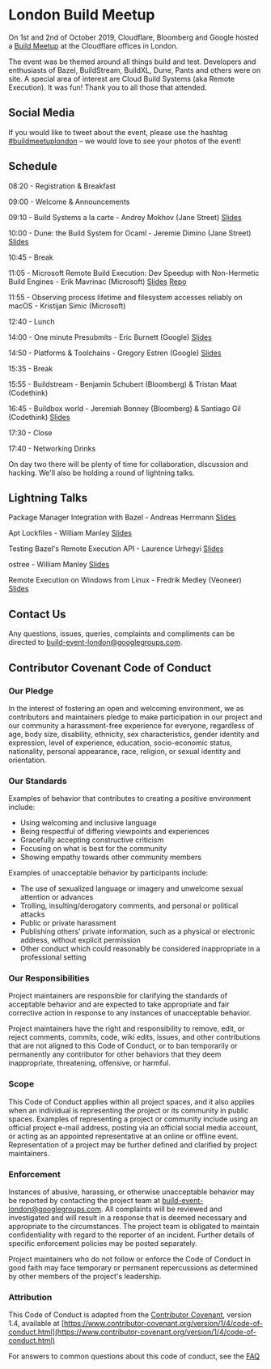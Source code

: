 # London Build Meetup

On 1st and 2nd of October 2019, Cloudflare, Bloomberg and Google hosted a [Build Meetup](https://www.eventbrite.com/e/london-build-meetup-tickets-70824519043) at the Cloudflare offices in London.

The event was be themed around all things build and test. Developers and enthusiasts of Bazel, BuildStream, BuildXL, Dune, Pants and others were on site. A special area of interest are Cloud Build Systems (aka Remote Execution). It was fun! Thank you to all those that attended.

## Social Media
If you would like to tweet about the event, please use the hashtag [#buildmeetuplondon](https://twitter.com/hashtag/buildmeetuplondon) – we would love to see your photos of the event!

## Schedule

08:20 - Registration & Breakfast

09:00 - Welcome & Announcements

09:10 - Build Systems a la carte - Andrey Mokhov (Jane Street) [Slides](https://www.staff.ncl.ac.uk/andrey.mokhov/build-systems-slides.pdf)

10:00 - Dune: the Build System for Ocaml - Jeremie Dimino (Jane Street) [Slides](slides/Dune%20-%20The%20OCaml%20build%20system.pdf)

10:45 - Break

11:05 - Microsoft Remote Build Execution: Dev Speedup with Non-Hermetic Build Engines - Erik Mavrinac (Microsoft) [Slides](https://github.com/microsoft/AnyBuild/blob/master/docs/presentations/20191001_MicrosoftRemoteExecution_LondonBuildMeetup.pptx?raw=true) [Repo](https://github.com/Microsoft/AnyBuild)

11:55 - Observing process lifetime and filesystem accesses reliably on macOS - Kristijan Simic (Microsoft)

12:40 - Lunch

14:00 - One minute Presubmits - Eric Burnett (Google) [Slides](https://docs.google.com/presentation/d/14dxac2omYI5Feaoiw-u09qB1fQgJU7ASNJag7YMg3TI/edit?usp=sharing)

14:50 - Platforms & Toolchains - Gregory Estren (Google) [Slides](https://docs.google.com/presentation/d/1EBCcQ4gkBMkcghGEdZT3jELCTYu3tzCe4ZoT0mGrNgs/edit?usp=sharing)

15:35 - Break

15:55 - Buildstream - Benjamin Schubert (Bloomberg) & Tristan Maat (Codethink)

16:45 - Buildbox world - Jeremiah Bonney (Bloomberg) & Santiago Gil (Codethink) [Slides](https://docs.google.com/presentation/d/1tuqvro_Kpn1yLthqbsxImkcHaCKsGqsn2liuCwRsg7g/edit)

17:30 - Close

17:40 - Networking Drinks

On day two there will be plenty of time for collaboration, discussion and hacking. We'll also be holding a round of lightning talks.

## Lightning Talks

Package Manager Integration with Bazel - Andreas Herrmann [Slides](https://docs.google.com/presentation/d/1eYDMwtF0C8IP-aNBK5RfPeqtom9yIRUbSDMfy7i0MWM/edit?usp=sharing)

Apt Lockfiles - William Manley [Slides](slides/William%20Manley%20-%20apt%20lockfiles.pdf)

Testing Bazel's Remote Execution API - Laurence Urhegyi [Slides](https://docs.google.com/presentation/d/1JyQLEmo9mEICxOGdfXkMVCxu0iwAPoNFc1QsWTJ9J6E/edit#slide=id.p)

ostree - William Manley [Slides](slides/William%20Manley%20-%20ostree.pdf)

Remote Execution on Windows from Linux - Fredrik Medley (Veoneer) [Slides](slides/BazelRemoteWindowsLinux.pdf)

## Contact Us

Any questions, issues, queries, complaints and compliments can be directed to [build-event-london@googlegroups.com](mailto:build-event-london@googlegroups.com).

## Contributor Covenant Code of Conduct

### Our Pledge

In the interest of fostering an open and welcoming environment, we as
contributors and maintainers pledge to make participation in our project and
our community a harassment-free experience for everyone, regardless of age, body
size, disability, ethnicity, sex characteristics, gender identity and expression,
level of experience, education, socio-economic status, nationality, personal
appearance, race, religion, or sexual identity and orientation.

### Our Standards

Examples of behavior that contributes to creating a positive environment
include:

* Using welcoming and inclusive language
* Being respectful of differing viewpoints and experiences
* Gracefully accepting constructive criticism
* Focusing on what is best for the community
* Showing empathy towards other community members

Examples of unacceptable behavior by participants include:

* The use of sexualized language or imagery and unwelcome sexual attention or
  advances
* Trolling, insulting/derogatory comments, and personal or political attacks
* Public or private harassment
* Publishing others' private information, such as a physical or electronic
  address, without explicit permission
* Other conduct which could reasonably be considered inappropriate in a
  professional setting

### Our Responsibilities

Project maintainers are responsible for clarifying the standards of acceptable
behavior and are expected to take appropriate and fair corrective action in
response to any instances of unacceptable behavior.

Project maintainers have the right and responsibility to remove, edit, or
reject comments, commits, code, wiki edits, issues, and other contributions
that are not aligned to this Code of Conduct, or to ban temporarily or
permanently any contributor for other behaviors that they deem inappropriate,
threatening, offensive, or harmful.

### Scope

This Code of Conduct applies within all project spaces, and it also applies when
an individual is representing the project or its community in public spaces.
Examples of representing a project or community include using an official
project e-mail address, posting via an official social media account, or acting
as an appointed representative at an online or offline event. Representation of
a project may be further defined and clarified by project maintainers.

### Enforcement

Instances of abusive, harassing, or otherwise unacceptable behavior may be
reported by contacting the project team at [build-event-london@googlegroups.com](mailto:build-event-london@googlegroups.com). All
complaints will be reviewed and investigated and will result in a response that
is deemed necessary and appropriate to the circumstances. The project team is
obligated to maintain confidentiality with regard to the reporter of an incident.
Further details of specific enforcement policies may be posted separately.

Project maintainers who do not follow or enforce the Code of Conduct in good
faith may face temporary or permanent repercussions as determined by other
members of the project's leadership.

### Attribution

This Code of Conduct is adapted from the [Contributor Covenant][homepage], version 1.4,
available at [https://www.contributor-covenant.org/version/1/4/code-of-conduct.html](https://www.contributor-covenant.org/version/1/4/code-of-conduct.html)

[homepage]: https://www.contributor-covenant.org

For answers to common questions about this code of conduct, see the
[FAQ](https://www.contributor-covenant.org/faq)
